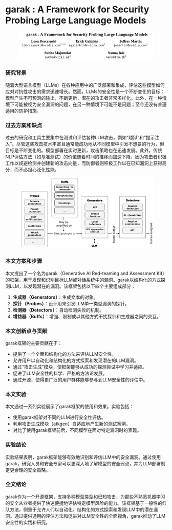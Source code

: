 # garak : A Framework for Security Probing Large Language Models

<figure><img src="../.gitbook/assets/image (9).png" alt=""><figcaption></figcaption></figure>

### 研究背景

随着大型语言模型（LLMs）在各种应用中的广泛部署和集成，评估这些模型如何应对对抗性攻击的需求迅速增长。然而，LLMs的安全性是一个不断变化的目标：模型产生不可预测的输出，不断更新，潜在的攻击者非常多样化。此外，在一种情境下可能被视为安全漏洞的问题，在另一种情境下可能不是问题；至今还没有普遍适用的防护措施。

### 过去方案和缺点

过去的研究和工具主要集中在测试和评估各种LLM攻击，例如“越狱”和“提示注入”。尽管这些攻击技术丰富且通常能成功地从不同模型中引发不想要的行为，但目标是不断变化的。模型部署在实时更新，攻击策略也在迅速发展。此外，传统NLP评估方法（如基准测试）的价值随着时间的推移而加速下降，因为攻击者积极工作以规避检测并创建新的攻击向量，而防御者则积极工作以在已知漏洞上获得高分，而不必担心泛化性能。

<figure><img src="../.gitbook/assets/image (10).png" alt=""><figcaption></figcaption></figure>

### 本文方案和步骤

本文提出了一个名为garak（Generative AI Red-teaming and Assessment Kit）的框架，用于发现和识别目标LLM或对话系统中的漏洞。garak以结构化的方式探测LLM，以发现潜在的漏洞。该框架包括以下四个主要组成部分：

1. **生成器（Generators）**：生成文本的对象。
2. **探针（Probes）**：设计用来引发LLM单一类型漏洞的探针。
3. **检测器（Detectors）**：自动检测失败的机制。
4. **增益器（Buffs）**：增强、限制或以其他方式干扰探针和生成器之间的交互。

### 本文创新点与贡献

garak框架的主要贡献在于：

* 提供了一个全面和结构化的方法来评估LLM安全性。
* 允许用户以自动化和结构化的方式探索和发现潜在的LLM漏洞。
* 通过“攻击生成”模块，使框架能够从成功的探测尝试中学习并适应。
* 促进了LLM安全性的科学、严格的方法论发展。
* 通过开源，使得更广泛的用户群体能够参与到LLM安全性的评估中。

### 本文实验

本文通过一系列实验展示了garak框架的使用和效果。实验包括：

* 使用garak框架对不同的LLM进行安全性评估。
* 利用攻击生成模块（atkgen）自适应地产生新的测试案例。
* 对比了使用garak框架前后，不同模型在面对特定漏洞时的表现。

### 实验结论

实验结果表明，garak框架能够有效地识别和评估LLM中的安全漏洞。通过使用garak，研究人员和安全专家可以更深入地了解模型的安全弱点，并为LLM部署制定更合理的安全策略。

### 全文结论

garak作为一个开源框架，支持多种模型类型和已知攻击，为那些不熟悉机器学习的安全从业者提供了快速便捷地评估特定模型风险的能力。该框架基于一般性的红队方法，侧重于允许人们以自动化、结构化的方式探索和发现LLM中的潜在漏洞。通过提供通用的评估方法和促进对LLM安全性的全面视角，garak推动了LLM安全性的实践和研究。
